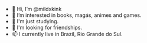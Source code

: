 - 👋 Hi, I’m @mildxkink
- 👀 I’m interested in books, magás, animes and games.
- 🌱 I'm just studying.
- 💞️ I'm looking for friendships. 
- 📫 I currently live in Brazil, Rio Grande do Sul. 

<!---
mildxkink/mildxkink is a ✨ special ✨ repository because its `README.md` (this file) appears on your GitHub profile.
You can click the Preview link to take a look at your changes.
--->

